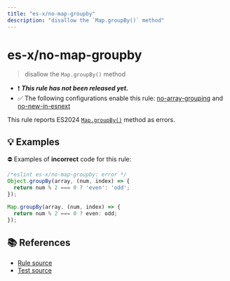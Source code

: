 ```yaml
---
title: "es-x/no-map-groupby"
description: "disallow the `Map.groupBy()` method"
---
```


# es-x/no-map-groupby
> disallow the `Map.groupBy()` method

- ❗ <badge text="This rule has not been released yet." vertical="middle" type="error"> ***This rule has not been released yet.*** </badge>
- ✅ The following configurations enable this rule: [no-array-grouping] and [no-new-in-esnext]

This rule reports ES2024 [`Map.groupBy()`](https://github.com/tc39/proposal-array-grouping) method as errors.

## 💡 Examples

⛔ Examples of **incorrect** code for this rule:

<eslint-playground type="bad">

```js
/*eslint es-x/no-map-groupby: error */
Object.groupBy(array, (num, index) => {
  return num % 2 === 0 ? 'even': 'odd';
});

Map.groupBy(array, (num, index) => {
  return num % 2 === 0 ? even: odd;
});
```

</eslint-playground>

## 📚 References

- [Rule source](https://github.com/eslint-community/eslint-plugin-es-x/blob/master/lib/rules/no-map-groupby.js)
- [Test source](https://github.com/eslint-community/eslint-plugin-es-x/blob/master/tests/lib/rules/no-map-groupby.js)

[no-array-grouping]: ../configs/index.md#no-array-grouping
[no-new-in-esnext]: ../configs/index.md#no-new-in-esnext
